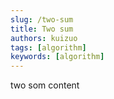 ```yaml
---
slug: /two-sum
title: Two sum
authors: kuizuo
tags: [algorithm]
keywords: [algorithm]
---
```


two som content